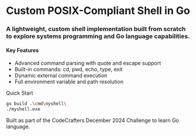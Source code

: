 # Custom POSIX-Compliant Shell in Go

### A lightweight, custom shell implementation built from scratch to explore systems programming and Go language capabilities.

#### Key Features

- Advanced command parsing with quote and escape support 
- Built-in commands: cd, pwd, echo, type, exit 
- Dynamic external command execution 
- Full environment variable and path resolution 

Quick Start

```bash
go build .\cmd\myshell\
./myshell.exe
```

Built as part of the CodeCrafters December 2024 Challenge to learn Go language.
